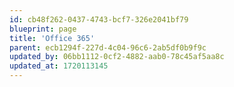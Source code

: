 ```yaml
---
id: cb48f262-0437-4743-bcf7-326e2041bf79
blueprint: page
title: 'Office 365'
parent: ecb1294f-227d-4c04-96c6-2ab5df0b9f9c
updated_by: 06bb1112-0cf2-4882-aab0-78c45af5aa8c
updated_at: 1720113145
---
```

